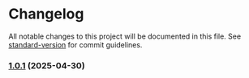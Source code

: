 # Changelog

All notable changes to this project will be documented in this file. See [standard-version](https://github.com/conventional-changelog/standard-version) for commit guidelines.

### [1.0.1](https://github.com/andrgala/dog-food-scanner/compare/v1.0.0...v1.0.1) (2025-04-30)
